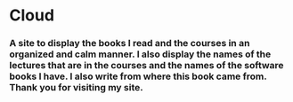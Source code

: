 # Cloud

### A site to display the books I read and the courses in an organized and calm manner. I also display the names of the lectures that are in the courses and the names of the software books I have. I also write from where this book came from. Thank you for visiting my site.
